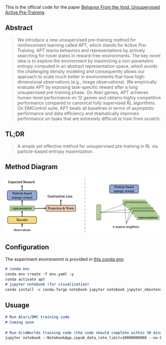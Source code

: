 This is the official code for the paper [Behavior From the Void: Unsupervised Active Pre-Training](https://arxiv.org/abs/2103.04551).

## Abstract
> We introduce a new unsupervised pre-training method for reinforcement learning called APT, which stands for Active Pre-Training. APT learns behaviors and representations by actively searching for novel states in reward-free environments. The key novel idea is to explore the environment by maximizing a non-parametric entropy computed in an abstract representation space, which avoids the challenging density modeling and consequently allows our approach to scale much better in environments that have high-dimensional observations (e.g., image observations). We empirically evaluate APT by exposing task-specific reward after a long unsupervised pre-training phase. On Atari games, APT achieves human-level performance on 12 games and obtains highly competitive performance compared to canonical fully supervised RL algorithms. On DMControl suite, APT beats all baselines in terms of asymptotic performance and data efficiency and dramatically improves performance on tasks that are extremely difficult to train from scratch.

## TL;DR
> A simple yet effective method for unsupervised pre-training in RL via particle-based entropy maximization.

## Method Diagram
![APT](figs/apt.png)

## Configuration
The experiment environemnt is provided in [this conda env](env/env.yaml).
```markdown
# conda env
conda env create -f env.yaml -y
conda activate apt
# jupyter notebook (for visualization)
conda install -c conda-forge notebook jupyter notebook jupyter_nbextensions_configurator jupyter_contrib_nbextensions -y
```

## Usuage
```markdown
# Run Atari/DMC training code
# Coming soon

# Run GridWorlds training code (the code should complete within 30 mins with a modern GPU)
jupyter notebook --NotebookApp.iopub_data_rate_limit=10000000000 --no-browser --port=8890
```
